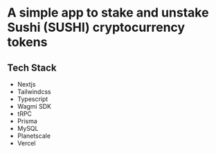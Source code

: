 # A simple app to stake and unstake Sushi (SUSHI) cryptocurrency tokens

## Tech Stack

- Nextjs
- Tailwindcss
- Typescript
- Wagmi SDK
- tRPC
- Prisma
- MySQL
- Planetscale
- Vercel
